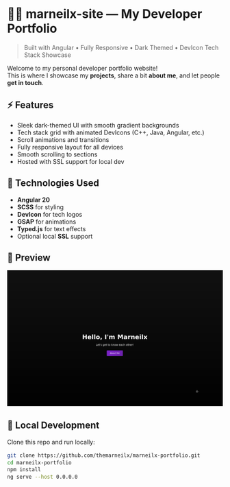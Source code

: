 # 🧑‍💻 marneilx-site — My Developer Portfolio

> Built with Angular • Fully Responsive • Dark Themed • DevIcon Tech Stack Showcase

Welcome to my personal developer portfolio website!  
This is where I showcase my **projects**, share a bit **about me**, and let people **get in touch**.

## ⚡ Features

- Sleek dark-themed UI with smooth gradient backgrounds
- Tech stack grid with animated DevIcons (C++, Java, Angular, etc.)
- Scroll animations and transitions
- Fully responsive layout for all devices
- Smooth scrolling to sections
- Hosted with SSL support for local dev

## 🧠 Technologies Used

- **Angular 20**
- **SCSS** for styling
- **DevIcon** for tech logos
- **GSAP** for animations
- **Typed.js** for text effects
- Optional local **SSL** support

## 📸 Preview

![screenshot](/src/assets/preview.png)  


## 🚀 Local Development

Clone this repo and run locally:

```bash
git clone https://github.com/themarneilx/marneilx-portfolio.git
cd marneilx-portfolio
npm install
ng serve --host 0.0.0.0
